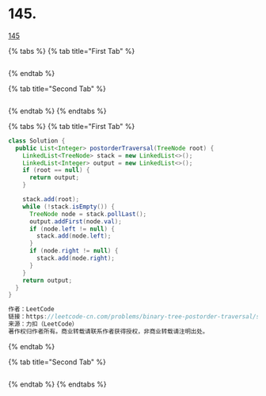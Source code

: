 # 145.

[145](https://leetcode-cn.com/problems/binary-tree-postorder-traversal/)

{% tabs %}
{% tab title="First Tab" %}
```text

```
{% endtab %}

{% tab title="Second Tab" %}
```text

```
{% endtab %}
{% endtabs %}

{% tabs %}
{% tab title="First Tab" %}
```java
class Solution {
  public List<Integer> postorderTraversal(TreeNode root) {
    LinkedList<TreeNode> stack = new LinkedList<>();
    LinkedList<Integer> output = new LinkedList<>();
    if (root == null) {
      return output;
    }

    stack.add(root);
    while (!stack.isEmpty()) {
      TreeNode node = stack.pollLast();
      output.addFirst(node.val);
      if (node.left != null) {
        stack.add(node.left);
      }
      if (node.right != null) {
        stack.add(node.right);
      }
    }
    return output;
  }
}

作者：LeetCode
链接：https://leetcode-cn.com/problems/binary-tree-postorder-traversal/solution/er-cha-shu-de-hou-xu-bian-li-by-leetcode/
来源：力扣（LeetCode）
著作权归作者所有。商业转载请联系作者获得授权，非商业转载请注明出处。
```
{% endtab %}

{% tab title="Second Tab" %}
```text

```
{% endtab %}
{% endtabs %}

